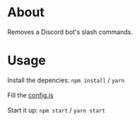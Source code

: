# About
Removes a Discord bot's slash commands.

# Usage
Install the depencies: `npm install` / `yarn` <br><br>
Fill the [config.js](https://github.com/veeti-k/slash-cmd-remover/blob/main/config.js) <br><br>
Start it up: `npm start` / `yarn start`
